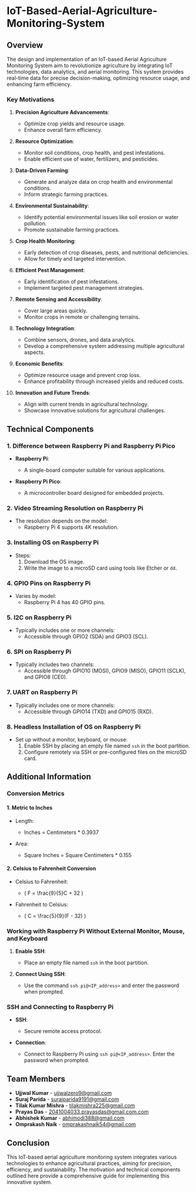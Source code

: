# IoT-Based-Aerial-Agriculture-Monitoring-System

## Overview

The design and implementation of an IoT-based Aerial Agriculture Monitoring System aim to revolutionize agriculture by integrating IoT technologies, data analytics, and aerial monitoring. This system provides real-time data for precise decision-making, optimizing resource usage, and enhancing farm efficiency.

### Key Motivations

1. **Precision Agriculture Advancements**:
   - Optimize crop yields and resource usage.
   - Enhance overall farm efficiency.
   
2. **Resource Optimization**:
   - Monitor soil conditions, crop health, and pest infestations.
   - Enable efficient use of water, fertilizers, and pesticides.
   
3. **Data-Driven Farming**:
   - Generate and analyze data on crop health and environmental conditions.
   - Inform strategic farming practices.
   
4. **Environmental Sustainability**:
   - Identify potential environmental issues like soil erosion or water pollution.
   - Promote sustainable farming practices.
   
5. **Crop Health Monitoring**:
   - Early detection of crop diseases, pests, and nutritional deficiencies.
   - Allow for timely and targeted intervention.
   
6. **Efficient Pest Management**:
   - Early identification of pest infestations.
   - Implement targeted pest management strategies.
   
7. **Remote Sensing and Accessibility**:
   - Cover large areas quickly.
   - Monitor crops in remote or challenging terrains.
   
8. **Technology Integration**:
   - Combine sensors, drones, and data analytics.
   - Develop a comprehensive system addressing multiple agricultural aspects.
   
9. **Economic Benefits**:
   - Optimize resource usage and prevent crop loss.
   - Enhance profitability through increased yields and reduced costs.
   
10. **Innovation and Future Trends**:
    - Align with current trends in agricultural technology.
    - Showcase innovative solutions for agricultural challenges.

## Technical Components

### 1. Difference between Raspberry Pi and Raspberry Pi Pico

- **Raspberry Pi**:
  - A single-board computer suitable for various applications.
  
- **Raspberry Pi Pico**:
  - A microcontroller board designed for embedded projects.

### 2. Video Streaming Resolution on Raspberry Pi

- The resolution depends on the model:
  - Raspberry Pi 4 supports 4K resolution.

### 3. Installing OS on Raspberry Pi

- Steps:
  1. Download the OS image.
  2. Write the image to a microSD card using tools like Etcher or `dd`.

### 4. GPIO Pins on Raspberry Pi

- Varies by model:
  - Raspberry Pi 4 has 40 GPIO pins.

### 5. I2C on Raspberry Pi

- Typically includes one or more channels:
  - Accessible through GPIO2 (SDA) and GPIO3 (SCL).

### 6. SPI on Raspberry Pi

- Typically includes two channels:
  - Accessible through GPIO10 (MOSI), GPIO9 (MISO), GPIO11 (SCLK), and GPIO8 (CE0).

### 7. UART on Raspberry Pi

- Typically includes one or more channels:
  - Accessible through GPIO14 (TXD) and GPIO15 (RXD).

### 8. Headless Installation of OS on Raspberry Pi

- Set up without a monitor, keyboard, or mouse:
  1. Enable SSH by placing an empty file named `ssh` in the boot partition.
  2. Configure remotely via SSH or pre-configured files on the microSD card.

## Additional Information

### Conversion Metrics

#### 1. Metric to Inches

- Length:
  - Inches = Centimeters * 0.3937
  
- Area:
  - Square Inches = Square Centimeters * 0.155

#### 2. Celsius to Fahrenheit Conversion

- Celsius to Fahrenheit:
  - \( F = \frac{9}{5}C + 32 \)
  
- Fahrenheit to Celsius:
  - \( C = \frac{5}{9}(F - 32) \)

### Working with Raspberry Pi Without External Monitor, Mouse, and Keyboard

1. **Enable SSH**:
   - Place an empty file named `ssh` in the boot partition.
   
2. **Connect Using SSH**:
   - Use the command `ssh pi@<IP_address>` and enter the password when prompted.

### SSH and Connecting to Raspberry Pi

- **SSH**:
  - Secure remote access protocol.
  
- **Connection**:
  - Connect to Raspberry Pi using `ssh pi@<IP_address>`. Enter the password when prompted.

## Team Members

- **Ujjwal Kumar** - ujjwalzero9@gmail.com
- **Suraj Parida** - surajparida9191@gmail.com
- **Tilak Kumar Mishra** - tilakmishra225@gmail.com
- **Prayas Das** - 2041004033.prayasdas@gmail.com.com
- **Abhishek Kumar** - abhimodi388@gmail.com
- **Omprakash Naik** - omprakashnaik54@gmail.com

## Conclusion

This IoT-based aerial agriculture monitoring system integrates various technologies to enhance agricultural practices, aiming for precision, efficiency, and sustainability. The motivation and technical components outlined here provide a comprehensive guide for implementing this innovative system.

